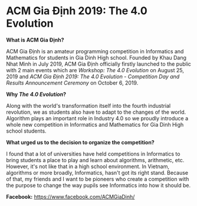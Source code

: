 # ACM Gia Định 2019: The 4.0 Evolution

**What is ACM Gia Định?**

ACM Gia Định is an amateur programming competition in Informatics and Mathematics for students in Gia Dinh High school. Founded by Khau Dang Nhat Minh in July 2019, ACM Gia Định officially firstly launched to the public with 2 main events which are *Workshop: The 4.0 Evolution* on August 25, 2019 and *ACM Gia Định 2019: The 4.0 Evolution - Competition Day and Results Announcement Ceremony* on October 6, 2019.

**Why *The 4.0 Evolution*?**

Along with the world's transformation itself into the fourth industrial revolution, we as students also have to adapt to the changes of the world. Algorithm plays an important role in Industry 4.0 so we proudly introduce a whole new competition in Informatics and Mathematics for Gia Dinh High school students.

**What urged us to the decision to organize the competition?**

I found that a lot of universities have held competitions in Informatics to bring students a place to play and learn about algorithms, arithmetic, etc. However, it's not like that in a high school environment. In Vietnam, algorithms or more broadly, Informatics, hasn't got its right stand. Because of that, my friends and I want to be pioneers who create a competition with the purpose to change the way pupils see Informatics into how it should be.

**Facebook:** https://www.facebook.com/ACMGiaDinh/
